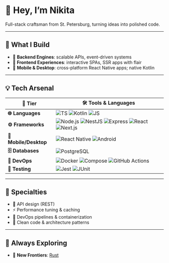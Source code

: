 # 👋 Hey, I’m Nikita

Full-stack craftsman from St. Petersburg, turning ideas into polished code.

---

## 🔨 What I Build

- 🚀 **Backend Engines**: scalable APIs, event-driven systems  
- 🎨 **Frontend Experiences**: interactive SPAs, SSR apps with flair  
- 📱 **Mobile & Desktop**: cross-platform React Native apps; native Kotlin

---

## 💡 Tech Arsenal

| 🧩 Tier             | 🛠️ Tools & Languages                              |
|--------------------|--------------------------------------------------|
| **🌐 Languages**    | ![TS](https://img.shields.io/badge/-TypeScript-3178C6?style=flat&logo=typescript&logoColor=white) ![Kotlin](https://img.shields.io/badge/-Kotlin-7F52FF?style=flat&logo=kotlin&logoColor=white) ![JS](https://img.shields.io/badge/-JavaScript-F7DF1E?style=flat&logo=javascript&logoColor=black) |
| **⚙️ Frameworks**   | ![Node.js](https://img.shields.io/badge/-Node.js-339933?style=flat&logo=node.js&logoColor=white) ![NestJS](https://img.shields.io/badge/-NestJS-E0234E?style=flat&logo=nestjs&logoColor=white) ![Express](https://img.shields.io/badge/-Express-000000?style=flat&logo=express&logoColor=white) ![React](https://img.shields.io/badge/-React-61DAFB?style=flat&logo=react&logoColor=black) ![Next.js](https://img.shields.io/badge/-Next.js-000000?style=flat&logo=next.js&logoColor=white) |
| **📲 Mobile/Desktop** | ![React Native](https://img.shields.io/badge/-React%20Native-61DAFB?style=flat&logo=react&logoColor=black) ![Android](https://img.shields.io/badge/-Android-3DDC84?style=flat&logo=android&logoColor=white) |
| **🗄️ Databases**     | ![PostgreSQL](https://img.shields.io/badge/-PostgreSQL-4169E1?style=flat&logo=postgresql&logoColor=white) |
| **🔧 DevOps**        | ![Docker](https://img.shields.io/badge/-Docker-2496ED?style=flat&logo=docker&logoColor=white) ![Compose](https://img.shields.io/badge/-Docker%20Compose-003F8C?style=flat&logo=docker&logoColor=white) ![GitHub Actions](https://img.shields.io/badge/-GitHub%20Actions-2088FF?style=flat&logo=githubactions&logoColor=white) |
| **🧪 Testing**       | ![Jest](https://img.shields.io/badge/-Jest-C21325?style=flat&logo=jest&logoColor=white) ![JUnit](https://img.shields.io/badge/-JUnit-25A162?style=flat&logo=java&logoColor=white) |

---

## 🚀 Specialties

- 🎯 API design (REST)  
- ⚡ Performance tuning & caching  
- 🐳 DevOps pipelines & containerization  
- 🧼 Clean code & architecture patterns

---

## 🌱 Always Exploring

- 🦀 **New Frontiers**: [Rust](https://растпобеда.рф)

